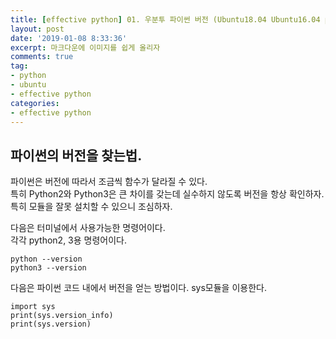 ```yaml
---
title: [effective python] 01. 우분투 파이썬 버전 (Ubuntu18.04 Ubuntu16.04 python version)
layout: post
date: '2019-01-08 8:33:36'
excerpt: 마크다운에 이미지를 쉽게 올리자
comments: true
tag:
- python
- ubuntu
- effective python
categories:
- effective python
---
```


## 파이썬의 버전을 찾는법.

파이썬은 버전에 따라서 조금씩 함수가 달라질 수 있다.  
특히 Python2와 Python3은 큰 차이를 갖는데 실수하지 않도록 버전을 항상 확인하자.  
특히 모듈을 잘못 설치할 수 있으니 조심하자.  

다음은 터미널에서 사용가능한 명령어이다.  
각각 python2, 3용 명령어이다.  

	python --version
	python3 --version

다음은 파이썬 코드 내에서 버전을 얻는 방법이다.
sys모듈을 이용한다.

	
	import sys
	print(sys.version_info)
	print(sys.version)
